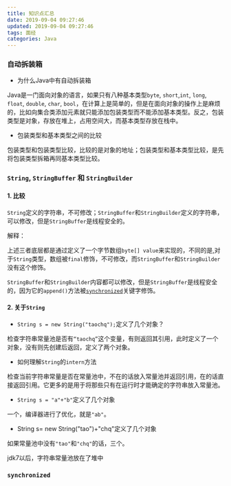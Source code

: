 ```yaml
---
title: 知识点汇总
date: 2019-09-04 09:27:46
updated: 2019-09-04 09:27:46
tags: 面经
categories: Java
---
```


### 自动拆装箱

+ 为什么Java中有自动拆装箱

Java是一门面向对象的语言，如果只有八种基本类型`byte`,  `short`,`int`, `long`, `float`, `double`, `char`, `bool`，在计算上是简单的，但是在面向对象的操作上是麻烦的，比如向集合类添加元素就只能添加包装类型而不能添加基本类型。反之，包装类型是对象，存放在堆上，占用空间大，而基本类型存放在栈中。

+ 包装类型和基本类型之间的比较

包装类型和包装类型比较，比较的是对象的地址；包装类型和基本类型比较，是先将包装类型拆箱再同基本类型比较。



### `String`, `StringBuffer` 和 `StringBuilder`

#### 1. 比较

`String`定义的字符串，不可修改；`StringBuffer`和`StringBuilder`定义的字符串，可以修改，但是`StringBuffer`是线程安全的。

解释：

上述三者底层都是通过定义了一个字节数组`byte[] value`来实现的，不同的是,对于`String`类型，数组被`final`修饰，不可修改，而`StringBuffer`和`StringBuilder`没有这个修饰。

`StringBuffer`和`StringBuilder`内容都可以修改，但是`StringBuffer`是线程安全的，因为它的`append()`方法被[`synchronized`](#synchronized)关键字修饰。

#### 2. 关于`String`

+ `String s = new String("taochq");`定义了几个对象？

检查字符串常量池是否有`“taochq”`这个变量，有则返回其引用，此时定义了一个对象，没有则先创建后返回，定义了两个对象。

+ 如何理解`String`的`intern`方法

检查当前字符串常量是否在常量池中，不在的话放入常量池并返回引用，在的话直接返回引用。它更多的是用于将那些只有在运行时才能确定的字符串放入常量池。

+ `String s = "a"+"b"`定义了几个对象

一个，编译器进行了优化，就是`"ab"`。

+ String s= new String("tao")+"chq"定义了几个对象

如果常量池中没有`"tao"`和`"chq"`的话，三个。

jdk7以后，字符串常量池放在了堆中



###  `synchronized`

